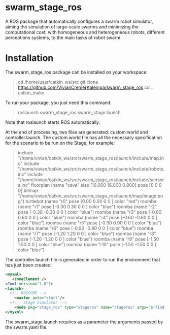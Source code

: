 # swarm_stage_ros

A ROS package that automatically configures a swarm robot simulator, aiming the simulation of large-scale swarms and minimizing the computational cost, with homogeneous and heterogeneous robots, different perceptions systems, to the main tasks of robot swarm.

# Installation

The swarm_stage_ros package can be installed on your workspace:

> cd /home/user/catkin_ws/src 
> git clone https://github.com/VivianCremerKalempa/swarm_stage_ros
> cd ..
> catkin_make

To run your package, you just need this command:

> roslaunch swarm_stage_ros swarm_stage.launch

Note that roslaunch starts ROS automatically.

At the end of processing, two files are generated: custom.world and controller.launch. The custom.world file has all the necessary specification for the scenario to be run on the Stage, for example:

> include "/home/vivian/catkin_ws/src/swarm_stage_ros/launch/include/map.inc"
> include "/home/vivian/catkin_ws/src/swarm_stage_ros/launch/include/robots.inc"
> include "/home/vivian/catkin_ws/src/swarm_stage_ros/launch/include/sensors.inc"
> floorplan (name "cave" size [16.000 16.000 0.800] pose [0 0 0 0] bitmap "/home/vivian/catkin_ws/src/swarm_stage_ros/launch/map/image.png")
> turtlebot (name "r0" pose [0.00 0.00 0 0 ]  color "red")
> roomba (name "r1" pose [-0.30 0.30 0 0 ]  color "blue")
> roomba (name "r2" pose [-0.30 -0.30 0 0 ]  color "blue")
> roomba (name "r3" pose [-0.60 0.60 0 0 ]  color "blue")
> roomba (name "r4" pose [-0.60 -0.60 0 0 ]  color "blue")
> roomba (name "r5" pose [-0.90 0.90 0 0 ]  color "blue")
> roomba (name "r6" pose [-0.90 -0.90 0 0 ]  color "blue")
> roomba (name "r7" pose [-1.20 1.20 0 0 ]  color "blue")
> roomba (name "r8" pose [-1.20 -1.20 0 0 ]  color "blue")
> roomba (name "r9" pose [-1.50 1.50 0 0 ]  color "blue")
> roomba (name "r10" pose [-1.50 -1.50 0 0 ]  color "blue")

The controller.launch file is generated in order to run the environment that has just been created:

```xml
<myxml>
   <someElement />
<?xml version="1.0"?>
<launch>
  <!-- ROSCORE -->
	<master auto="start"/>
  <!--  Stage Simulator -->
  	<node pkg="stage_ros" type="stageros" name="stageros" args="$(find swarm_stage_ros)/launch/custom.world" respawn="true" output="log"/>  </launch>
</myxml>
```


The swarm_stage.launch requires as a parameter the arguments passed by the swarm.yaml file.


